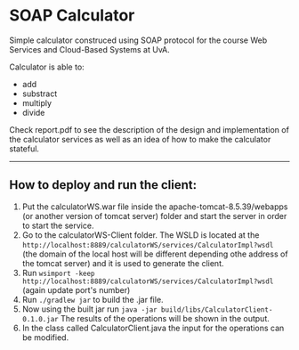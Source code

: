 # SOAP Calculator

Simple calculator construced using SOAP protocol for the course Web Services and Cloud-Based Systems at UvA.

Calculator is able to:
* add
* substract
* multiply
* divide

Check report.pdf to see the description of the design and implementation of the calculator services as well as an idea of how to make the calculator stateful.

---
## How to deploy and run the client:

1. Put the calculatorWS.war file inside the apache-tomcat-8.5.39/webapps (or another version of tomcat server) folder and start the server in order to start the service.
2. Go to the calculatorWS-Client folder. The WSLD is located at the  ```http://localhost:8889/calculatorWS/services/CalculatorImpl?wsdl``` (the domain of the local host will be different depending othe address of the tomcat server) and it is used to generate the client.
3. Run ```wsimport -keep http://localhost:8889/calculatorWS/services/CalculatorImpl?wsdl``` (again update port's number)
4. Run ```./gradlew jar``` to build the .jar file. 
5. Now using the built jar run ```java -jar build/libs/CalculatorClient-0.1.0.jar``` The results of the operations will be shown in the output.
6. In the class called CalculatorClient.java the input for the operations can be modified.
